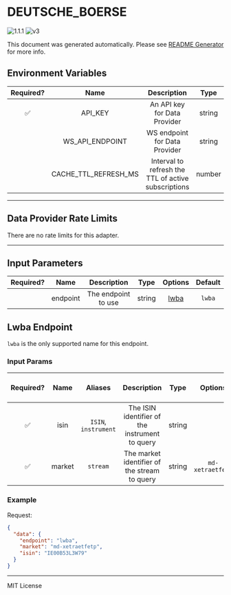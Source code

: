 # DEUTSCHE_BOERSE

![1.1.1](https://img.shields.io/github/package-json/v/smartcontractkit/external-adapters-js?filename=packages/sources/deutsche-boerse/package.json) ![v3](https://img.shields.io/badge/framework%20version-v3-blueviolet)

This document was generated automatically. Please see [README Generator](../../scripts#readme-generator) for more info.

## Environment Variables

| Required? |         Name         |                     Description                     |  Type  | Options |            Default             |
| :-------: | :------------------: | :-------------------------------------------------: | :----: | :-----: | :----------------------------: |
|    ✅     |       API_KEY        |            An API key for Data Provider             | string |         |                                |
|           |   WS_API_ENDPOINT    |            WS endpoint for Data Provider            | string |         | `wss://md.deutsche-boerse.com` |
|           | CACHE_TTL_REFRESH_MS | Interval to refresh the TTL of active subscriptions | number |         |            `60000`             |

---

## Data Provider Rate Limits

There are no rate limits for this adapter.

---

## Input Parameters

| Required? |   Name   |     Description     |  Type  |        Options         | Default |
| :-------: | :------: | :-----------------: | :----: | :--------------------: | :-----: |
|           | endpoint | The endpoint to use | string | [lwba](#lwba-endpoint) | `lwba`  |

## Lwba Endpoint

`lwba` is the only supported name for this endpoint.

### Input Params

| Required? |  Name  |       Aliases        |                  Description                   |  Type  |     Options      | Default | Depends On | Not Valid With |
| :-------: | :----: | :------------------: | :--------------------------------------------: | :----: | :--------------: | :-----: | :--------: | :------------: |
|    ✅     |  isin  | `ISIN`, `instrument` | The ISIN identifier of the instrument to query | string |                  |         |            |                |
|    ✅     | market |       `stream`       |  The market identifier of the stream to query  | string | `md-xetraetfetp` |         |            |                |

### Example

Request:

```json
{
  "data": {
    "endpoint": "lwba",
    "market": "md-xetraetfetp",
    "isin": "IE00B53L3W79"
  }
}
```

---

MIT License

